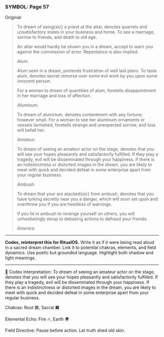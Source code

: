 ### SYMBOL: Page 57

Original:
> To dream of seing{sic} a priest at the altar, denotes quarrels
> and unsatisfactory states in your business and home.
> To see a marriage, sorrow to friends, and death to old age.
> 
> 
> An altar would hardly be shown you in a dream, accept to warn you
> against the commission of error. Repentance is also implied.
> 
> 
> _Alum_.
> 
> 
> Alum seen in a dream, portends frustration of well laid plans.
> To taste alum, denotes secret remorse over some evil work by you
> upon some innocent person.
> 
> 
> For a woman to dream of quantities of alum, foretells disappointment
> in her marriage and loss of affection.
> 
> 
> _Aluminum_.
> 
> 
> To dream of aluminum, denotes contentment with any fortune, however small.
> For a woman to see her aluminum ornaments or vessels tarnished,
> foretells strange and unexpected sorrow, and loss will befall her.
> 
> 
> _Amateur_.
> 
> 
> To dream of seeing an amateur actor on the stage, denotes that you
> will see your hopes pleasantly and satisfactorily fulfilled.
> If they play a tragedy, evil will be disseminated through your happiness.
> If there is an indistinctness or distorted images in the dream,
> you are likely to meet with quick and decided defeat in some enterprise
> apart from your regular business.
> 
> 
> _Ambush_.
> 
> 
> To dream that your are atacked{sic} from ambush, denotes that you
> have lurking secretly near you a danger, which will soon set upon
> and overthrow you if you are heedless of warnings.
> 
> 
> If you lie in ambush to revenge yourself on others, you will unhesitatingly
> stoop to debasing actions to defraud your friends.
> 
> 
> _America_.

---

**Codex, reinterpret this for RitualOS.**
Write it as if it were being read aloud in a sacred dream chamber.
Link it to potential chakras, elements, and field dynamics.
Use poetic but grounded language.
Highlight both shadow and light meanings.

---

🔁 Codex Interpretation:
To dream of seeing an amateur actor on the stage, denotes that you will see your hopes pleasantly and satisfactorily fulfilled. If they play a tragedy, evil will be disseminated through your happiness. If there is an indistinctness or distorted images in the dream, you are likely to meet with quick and decided defeat in some enterprise apart from your regular business.

Chakras: Root 🟥, Sacral 🟧

Elemental Echo: Fire 🔥, Earth 🌍

Field Directive: Pause before action. Let truth shed old skin.

